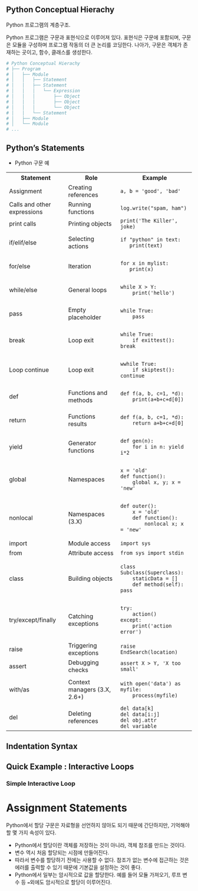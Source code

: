 ## Python Conceptual Hierachy
Python 프로그램의 계층구조. 

Python 프로그램은 구문과 표현식으로 이루어져 있다. 표현식은 구문에 포함되며, 구문은 모듈을 구성하며 프로그램 작동의 더 큰 논리를 코딩한다. 나아가, 구문은 객체가 존재하는 곳이고, 함수, 클래스를 생성한다.

```python
# Python Conceptual Hierachy
# ├── Program
# │   ├── Module
# │   │   ├── Statement
# │   │   ├── Statement
# │   │   │   └── Expression
# │   │   │       ├── Object
# │   │   │       ├── Object
# │   │   │       └── Object
# │   │   └── Statement
# │   ├── Module
# │   └── Module
# ...
```

## Python’s Statements
- Python 구문 예
<table>
   <tr>
      <th>Statement</th> <th>Role</th> <th>Example</th>
   </tr>
   <tr>
      <td>Assignment</td> <td>Creating references</td>
      <td>
      <code>a, b = 'good', 'bad'</code>
      </td>
   </tr>
   <tr>
      <td>Calls and other expressions</td> <td>Running functions</td>
      <td>
      <code>log.write("spam, ham")</code>
      </td>
   </tr>
   <tr>
      <td>print calls</td> <td>Printing objects</td>
      <td>
      <code>print('The Killer', joke)</code>
      </td>
   </tr>
   <tr>
      <td>if/elif/else</td> <td>Selecting actions</td>
      <td>
      <pre><code>if "python" in text:
   print(text)</code></pre>
   </td>
   </tr>
   <tr>
      <td>for/else</td> <td>Iteration</td>
      <td>
         <pre><code>for x in mylist:
   print(x)</code></pre>
      </td>
   </tr>
   <tr>
      <td>while/else</td> <td>General loops</td>
      <td>
         <pre><code>while X > Y:
    print('hello')</code></pre>
      </td>
   </tr>
   <tr>
      <td>pass</td> <td>Empty placeholder</td>
      <td>
         <pre><code>while True:
    pass</code></pre>
      </td>
   </tr>
   <tr>
      <td>break</td> <td>Loop exit</td>
      <td>
         <pre><code>while True:
    if exittest(): break</code></pre>
      </td>
   </tr>
   <tr>
      <td>Loop continue</td> <td>Loop exit</td>
      <td>
         <pre><code>wwhile True:
    if skiptest(): continue</code></pre>
      </td>
   </tr>
   <tr>
      <td>def</td> <td>Functions and methods</td>
      <td>
         <pre><code>def f(a, b, c=1, *d):
    print(a+b+c+d[0])</code></pre>
      </td>
   </tr>
   <tr>
      <td>return</td> <td>Functions results</td>
      <td>
         <pre><code>def f(a, b, c=1, *d): 
    return a+b+c+d[0]</code></pre>
      </td>
   </tr>
   <tr>
      <td>yield</td> <td>Generator functions</td>
      <td>
         <pre><code>def gen(n):
    for i in n: yield i*2</code></pre>
      </td>
   </tr>
   <tr>
      <td>global</td> <td>Namespaces</td>
      <td>
         <pre><code>x = 'old'
def function():
    global x, y; x = 'new'</code></pre>
      </td>
   </tr>
   <tr>
      <td>nonlocal</td> <td>Namespaces (3.X)</td>
      <td>
         <pre><code>def outer():
    x = 'old'
    def function(): 
        nonlocal x; x = 'new'</code></pre>
</td>
   </tr>
   <tr>
      <td>import</td> <td>Module access</td>
      <td>
         <code>import sys</code>
      </td>
   </tr>
   <tr>
      <td>from</td> <td>Attribute access</td>
      <td>
         <code>from sys import stdin</code>
      </td>
   </tr>
   <tr>
      <td>class</td> <td>Building objects</td>
      <td>
         <pre><code>class Subclass(Superclass):
    staticData = []
    def method(self): pass</code></pre>
      </td>
   </tr>
   <tr>
      <td>try/except/finally</td> <td>Catching exceptions</td>
      <td>
         <pre><code>try:
    action() 
except:
    print('action error')</code></pre>
      </td>
   </tr>
   <tr>
      <td>raise</td> <td>Triggering exceptions</td>
      <td>
         <code>raise EndSearch(location)</code>
      </td>
   </tr>
   <tr>
      <td>assert</td> <td>Debugging checks</td>
      <td>
         <code>assert X > Y, 'X too small'</code>
      </td>
   </tr>
   <tr>
      <td>with/as</td> <td>Context managers (3.X, 2.6+)</td>
      <td>
         <pre><code>with open('data') as myfile:
    process(myfile)</code></pre>
      </td>
   </tr>
   <tr>
      <td>del</td> <td>Deleting references</td>
      <td>
         <code>del data[k]</code><br />
         <code>del data[i:j]</code><br />
         <code>del obj.attr</code><br />
         <code>del variable</code>
      </td>
   </tr>
</table>

## Indentation Syntax
## Quick Example : Interactive Loops
### Simple Interactive Loop

# Assignment Statements
Python에서 할당 구문은 자료형을 선언하지 않아도 되기 때문에 간단하지만, 기억해야 할 몇 가지 속성이 있다.
- Python에서 할당이란 객체를 저장하는 것이 아니라, 객체 참조를 만드는 것이다.
- 변수 역시 처음 할당되는 시점에 만들어진다.
- 따라서 변수를 할당하기 전에는 사용할 수 없다. 참조가 없는 변수에 접근하는 것은 에러를 출력할 수 있기 때문에 기본값을 설정하는 것이 좋다.
- Python에서 일부는 암시적으로 값을 할당한다. 예를 들어 모듈 가져오기, 루프 변수 등 `=`외에도 암시적으로 할당이 이루어진다.